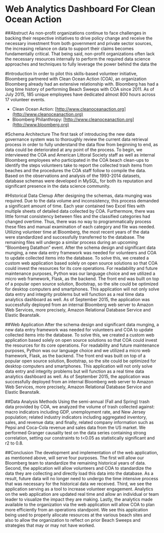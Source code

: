 Web Analytics Dashboard For Clean Ocean Action
======

##Abstruct
As non-profit organizations continue to face challenges in backing their respective initiatives to drive policy change and receive the necessary investment from both government and private sector sources, the increasing reliance on data to support their claims becomes fundamentally critical. That being said, non-profit organizations often lack the necessary resources internally to perform the required data science approaches and techniques to fully leverage the power behind the data the

#Introduction
In order to pilot this skills-based volunteer initiative, Bloomberg partnered with Clean Ocean Action (COA), an organization Bloomberg already had an extensive relationship with. Bloomberg has had a long time history of performing Beach Sweeps with COA since 2011. As of July 2015, 185 unique employees have dedicated almost 800 hours across 17 volunteer events.
- Clean Ocean Action: [http://www.cleanoceanaction.org](http://www.cleanoceanaction.org)
- Bloomberg Philanthropy: [http://www.cleanoceanaction.org](http://www.bloomberg.org)

#Schema Architecture
The first task of introducing the new data governance system was to thoroughly review the current data retrieval process in order to fully understand the data flow from beginning to end, as data could be deteriorated at any point of the process. To begin, we interviewed the COA and American Littoral Society staff as well as internal Bloomberg employees who participated in the COA beach clean-ups to identify the steps volunteers take to report the collected trash items from beaches and the procedures the COA staff follow to compile the data. Based on the observations and analysis of the 1993-2014 datasets, database schemas were developed in MySQL, for both its reputation and significant presence in the data science community.

#HIstorical Data Clenup
After designing the schemas, data munging was required. Due to the data volume and inconsistency, this process demanded a significant amount of time. Each year contained two Excel files with multiple sheets of detailed data collected by COA. Furthermore, there was little format consistency between files and the classified categories had changed overtime. Thus, there was no way to programmatically process these files and manual examination of each category and file was needed. Utilizing volunteer time at Bloomberg, the most recent years of the data were standardized and successfully transferred to the database. The remaining files will undergo a similar process during an upcoming “Bloomberg Datathon” event. After the schema design and significant data munging, a new data entry framework was needed for volunteers and COA to update collected items into the database. To solve this, we created a custom web application based solely on open source solutions so that COA could invest the resources for its core operations. For readability and future maintenance purposes, Python was our language choice and we utilized a micro web framework, Flask, as the backend. The front end was built on top of a popular open source solution, Bootstrap, so the site could be optimized for desktop computers and smartphones. This application will not only solve data entry and integrity problems but will function as a real time data analytics dashboard as well. As of September 2015, the application was successfully deployed from an internal Bloomberg web server to Amazon Web Services, more precisely, Amazon Relational Database Service and Elastic Beanstalk. 

##Web Application
After the schema design and significant data munging, a new data entry framework was needed for volunteers and COA to update collected items into the database. To solve this, we created a custom web application based solely on open source solutions so that COA could invest the resources for its core operations. For readability and future maintenance purposes, Python was our language choice and we utilized a micro web framework, Flask, as the backend. The front end was built on top of a popular open source solution, Bootstrap, so the site could be optimized for desktop computers and smartphones. This application will not only solve data entry and integrity problems but will function as a real time data analytics dashboard as well. As of September 2015, the application was successfully deployed from an internal Bloomberg web server to Amazon Web Services, more precisely, Amazon Relational Database Service and Elastic Beanstalk.

##Data Analysis Methods
Using the semi-annual (Fall and Spring) trash data provided by COA, we analyzed the volume of trash collected against: macro indicators including GDP, unemployment rate, and New Jersey population; related industry indicators including aggregated inventory, sales, and revenue data; and finally, related company information such as Pepsi and Coca-Cola revenue and sales data from the US market. We performed Granger causality test on the data series containing strong correlation, setting our constraints to t<0.05 as statistically significant and r2 to 0.8.

##Conclusion
The development and implementation of the web application, as mentioned above, will serve four purposes. The first will allow our Bloomberg team to standardize the remaining historical years of data. Second, the application will allow volunteers and COA to standardize the data they are collecting and directly load this data into the database. As a result, future data will no longer need to undergo the time intensive process that was necessary for the historical data we received. Third, we see the application serving as a tool to increase volunteer engagement. Analytics on the web application are updated real time and allow an individual or team leader to visualize the impact they are making. Lastly, the analytics made available to the organization via the web application will allow COA to plan more efficiently from an operations standpoint. We see this application being used to properly allocate resources at the various beach sites and also to allow the organization to reflect on prior Beach Sweeps and strategies that may or may not have worked.